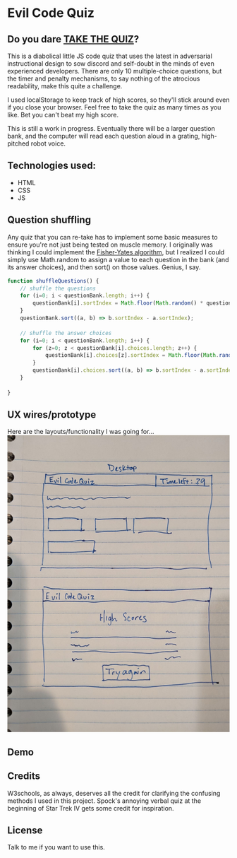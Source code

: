 # Evil Code Quiz

## Do you dare [TAKE THE QUIZ](https://lshillman.github.io/evil-code-quiz/)?

This is a diabolical little JS code quiz that uses the latest in adversarial instructional design to sow discord and self-doubt in the minds of even experienced developers. There are only 10 multiple-choice questions, but the timer and penalty mechanisms, to say nothing of the atrocious readability, make this quite a challenge.

I used localStorage to keep track of high scores, so they'll stick around even if you close your browser. Feel free to take the quiz as many times as you like. Bet you can't beat my high score.

This is still a work in progress. Eventually there will be a larger question bank, and the computer will read each question aloud in a grating, high-pitched robot voice.

## Technologies used:

* HTML
* CSS
* JS


## Question shuffling

Any quiz that you can re-take has to implement some basic measures to ensure you're not just being tested on muscle memory. I originally was thinking I could implement the [Fisher-Yates algorithm](https://en.wikipedia.org/wiki/Fisher%E2%80%93Yates_shuffle), but I realized I could simply use Math.random to assign a value to each question in the bank (and its answer choices), and then sort() on those values. Genius, I say.

````javascript
function shuffleQuestions() {
    // shuffle the questions
    for (i=0; i < questionBank.length; i++) {
        questionBank[i].sortIndex = Math.floor(Math.random() * questionBank.length);
    }
    questionBank.sort((a, b) => b.sortIndex - a.sortIndex);

    // shuffle the answer choices
    for (i=0; i < questionBank.length; i++) {
        for (z=0; z < questionBank[i].choices.length; z++) {
            questionBank[i].choices[z].sortIndex = Math.floor(Math.random() * questionBank[i].choices.length);
        }
        questionBank[i].choices.sort((a, b) => b.sortIndex - a.sortIndex);
    }

}
````

## UX wires/prototype

Here are the layouts/functionality I was going for...
![US wireframes](./assets/images/readme/quiz-wireframe.jpg)

## Demo


## Credits

W3schools, as always, deserves all the credit for clarifying the confusing methods I used in this project. Spock's annoying verbal quiz at the beginning of Star Trek IV gets some credit for inspiration.


## License

Talk to me if you want to use this.
